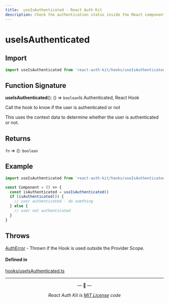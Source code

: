```yaml
---
title:  useIsAuthenticated - React Auth Kit
description: Check the authentication status inside the React component
---
```


# useIsAuthenticated

<div data-ea-publisher="authkitarkadipme" data-ea-type="text" id="ref_useIsAuthenticated"></div>

## Import

```js
import useIsAuthenticated from 'react-auth-kit/hooks/useIsAuthenticated';
```

## Function Signature

**useIsAuthenticated**(): () => `boolean`Is Authenticated, React Hook

Call the hook to know if the user is authenticated or not

This uses the context data to determine whether the user is authenticated
or not.

## Returns

`fn` => (): `boolean`

## Example

```js
import useIsAuthenticated from 'react-auth-kit/hooks/useIsAuthenticated'

const Component = () => {
  const isAuthenticated = useIsAuthenticated()
  if (isAuthenticated()) {
    // user authenticated - do somthing
  } else {
    // user not authenticated
  }
}
```

## Throws

[AuthError](./../errors.md#autherror) - Thrown if the Hook is used outside the Provider Scope.


#### Defined in

[hooks/useIsAuthenticated.ts](https://github.com/react-auth-kit/react-auth-kit/blob/37dc30d4/packages/react-auth-kit/src/hooks/useIsAuthenticated.ts#L35)

---

<p align="center">&mdash; 🔑  &mdash;</p>
<p align="center"><i>React Auth Kit is <a href="https://github.com/react-auth-kit/react-auth-kit/blob/master/LICENSE">MIT License</a> code</i></p>

